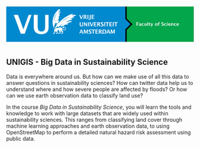 ![](_static/images/vu_logo.jpg?h=750&w=1260)

# 
## UNIGIS - Big Data in Sustainability Science

Data is everywhere around us. But how can we make use of all this data to answer questions in sustainability sciences? How can twitter data help us to understand where and how severe people are affected by floods? Or how can we use earth observation data to classify land use? 

In the course *Big Data in Sustainability Science*, you will learn the tools and knowledge to work with large datasets that are widely used within sustainability sciences. This ranges from classifying land cover through machine learning approaches and earth observation data, to using OpenStreetMap to perform a detailed natural hazard risk assessment using public data.


```{tableofcontents}
```

